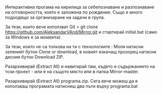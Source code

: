 Интерактивна прогама на кирилица за себепознаване и разпознаване на отговорността, която е заложена по рождение. Също е много подходящо за организаране на задачи в група. 

За тези, които вече използват Git > git clone https://github.com/AleksandarVAnd/Mirror.git и стартирай initial.bat (само за Windows е за момента)

За тези, които не са толкова на ти с технологиите : Моля натисни зеленият бутон Clone or download, в новият изкачащ прозорец натисни десния бутон Download ZIP.

Разархивирай (Extract All) и навигирай там, където е съдържанието на този проект - или е на същото място или в папка Mirror-master.

Разархивирай (Extract All) programa.zip. Сега вече можеш да я използваш програмата натиснеш два пъти върху programa.bat
